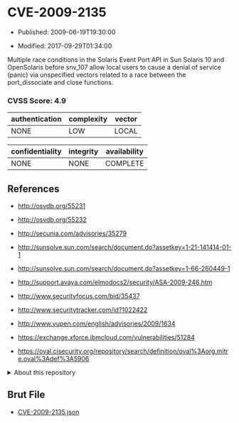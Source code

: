 # CVE-2009-2135

- Published: 2009-06-19T19:30:00

- Modified: 2017-09-29T01:34:00

Multiple race conditions in the Solaris Event Port API in Sun Solaris 10 and OpenSolaris before snv_107 allow local users to cause a denial of service (panic) via unspecified vectors related to a race between the port_dissociate and close functions.

### CVSS Score: **4.9**

| authentication | complexity | vector |
| --- | --- | --- |
| NONE | LOW | LOCAL |

| confidentiality | integrity | availability |
| --- | --- | --- |
| NONE | NONE | COMPLETE |

## References

* http://osvdb.org/55231

* http://osvdb.org/55232

* http://secunia.com/advisories/35279

* http://sunsolve.sun.com/search/document.do?assetkey=1-21-141414-01-1

* http://sunsolve.sun.com/search/document.do?assetkey=1-66-260449-1

* http://support.avaya.com/elmodocs2/security/ASA-2009-246.htm

* http://www.securityfocus.com/bid/35437

* http://www.securitytracker.com/id?1022422

* http://www.vupen.com/english/advisories/2009/1634

* https://exchange.xforce.ibmcloud.com/vulnerabilities/51284

* https://oval.cisecurity.org/repository/search/definition/oval%3Aorg.mitre.oval%3Adef%3A5906

<details>
<summary>About this repository</summary> 

  This repository is part of the project [Live Hack CVE](https://github.com/Live-Hack-CVE). Main website can be found [www.live-hack.org](https://www.live-hack.org) 
  
  Made by [Sn0wAlice](https://github.com/Sn0wAlice) for the people that care about security and need to have a feed of the latest CVEs. Hope you enjoy it, don't forget to star the repo and follow me on [Twitter](https://twitter.com/Sn0wAlice) and [Github](https://github.com/Sn0wAlice). And that is my [personnal website](https://www.alice-snow.me/)

  - [Home Page](https://github.com/Live-Hack-CVE)
  - [Framework](https://github.com/Live-Hack-CVE/cve-framework)
  - [CVE database](https://github.com/Live-Hack-CVE/full_database)
  - [Changelog](https://github.com/Live-Hack-CVE/Changelog)
</details>

## Brut File

* [CVE-2009-2135.json](https://raw.githubusercontent.com/Live-Hack-CVE/full_database/main/cves/2009/CVE-2009-2135.json)

